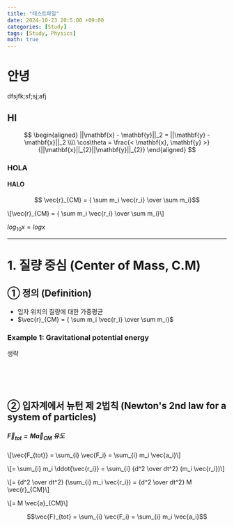 ```yaml
---
title: "테스트파일"
date: 2024-10-23 20:5:00 +09:00
categories: [Study]
tags: [Study, Physics]
math: true
---
```


# 안녕
dfsjfk;sf;sj;afj
## HI

$$
\begin{aligned}
    ||\mathbf{x} - \mathbf{y}||_2 = ||\mathbf{y} - \mathbf{x}||_2 \\\\
    \cos\theta = \frac{< \mathbf{x}, \mathbf{y} >}{||\mathbf{x}||_{2}||\mathbf{y}||_{2}}
\end{aligned}
$$

### HOLA

#### HALO


$$ \vec{r}_{CM} = { \sum m_i \vec{r_i} \over \sum m_i}$$


\\[\vec{r}_{CM} = { \sum m_i \vec{r_i} \over \sum m_i}\\]


$log_{10}x = logx$

---


# 1. 질량 중심 (Center of Mass, C.M)
## ① 정의 (Definition)
- 입자 위치의 질량에 대한 가중평균
-  $\vec{r}_{CM} = { \sum m_i \vec{r_i} \over \sum m_i}$
### Example 1: Gravitational potential energy
생략

<br><br><br>

## ② 입자계에서 뉴턴 제 2법칙 (Newton's 2nd law for a system of particles)
##### $\vec{F}_{tot} = M \vec{a}_{CM}$ 유도

\\[\vec{F_{tot}} = \sum_{i} \vec{F_i} = \sum_{i} m_i \vec{a_i}\\]

\\[= \sum_{i} m_i \ddot{\vec{r_i}} = \sum_{i} {d^2 \over dt^2} (m_i \vec{r_i})\\]

\\[= {d^2 \over dt^2} (\sum_{i} m_i \vec{r_i}) = {d^2 \over dt^2} M \vec{r}_{CM}\\]

\\[= M \vec{a}_{CM}\\]


```math
\vec{F}_{tot} = \sum_{i} \vec{F_i} = \sum_{i} m_i \vec{a_i}
```